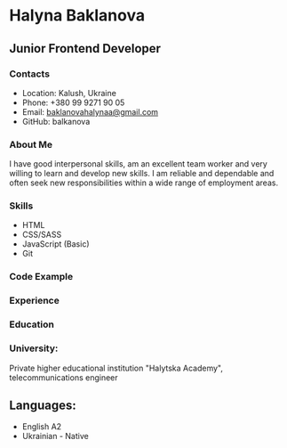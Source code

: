 # Halyna Baklanova
## Junior Frontend Developer
### Contacts
* Location: Kalush, Ukraine
* Phone: +380 99 9271 90 05
* Email: baklanovahalynaa@gmail.com
* GitHub: balkanova
### About Me
I have good interpersonal skills, am an excellent team worker and very willing to learn and develop new skills.
I am reliable and dependable and often seek new responsibilities within a wide range of employment areas.
### Skills
* HTML
* CSS/SASS
* JavaScript (Basic)
* Git
### Code Example
### Experience
### Education
### University:
Private higher educational institution "Halytska Academy", telecommunications engineer
## Languages:
* English A2
* Ukrainian - Native